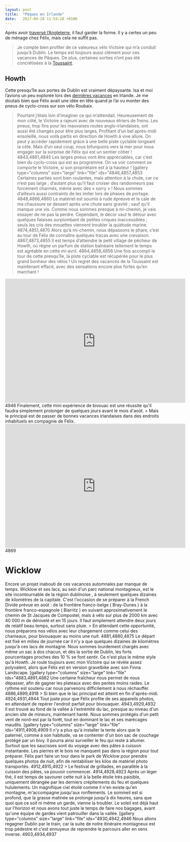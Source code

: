 ```yaml
---
layout: post
title:  "Pâques en Irlande"
date:   2017-04-28 11:54:28 +0100
---
```

Après avoir <a href="http://twomoulins.fr/velo/dublin-by-england">traversé l’Angleterre</a>, il faut garder la forme. Il y a certes un peu de ménage chez Félix, mais cela ne suffit pas.
> Je compte bien profiter de ce valeureux vélo Victoire qui m’a conduit jusqu’à Dublin.
Le temps est toujours aussi clément pour ces vacances de Pâques. De plus, certaines sorties n’ont pas été concrétisées à la <a href="http://twomoulins.fr/voyages/les-moulins-en-terre-celtique">Toussaint</a>.

## Howth
Cette presqu’île aux portes de Dublin est vraiment dépaysante. Isa et moi l’avions un peu explorée lors des <a href="http://twomoulins.fr/voyages/les-moulins-en-terre-celtique">dernières vacances</a> en Irlande.
Je me doutais bien que Félix avait une idée en tête quand je l’ai vu monter des pneus de cyclo-cross sur son vélo Roubaix.
> Pourtant j’étais loin d’imaginer ce qui m’attendait.
Heureusement de mon côté, le Victoire a rajeuni avec de nouveaux étriers de freins. Les pneus, trop fins pour  les mauvaises routes anglo-irlandaises, ont aussi été changés pour être plus larges.
Profitant d’un bel après-midi ensoleillé, nous voilà partis en direction de Howth à vive allure. On  peut y accéder rapidement grâce à une belle piste cyclable longeant la côte.
>  Mais d’un seul coup, nous bifurquons vers la mer pour nous engager sur la surprise de Félix qui est un sentier côtier !
4843,4861,4845
Les larges pneus vont être appréciables, car c’est bien du cyclo-cross qui est au programme. On va voir comment se comporte le Victoire, si son propriétaire est à la hauteur !
[gallery type="columns" size="large" link="file" ids="4846,4857,4853
Certaines parties sont bien roulantes, mais attention à la chute, car ce n’est pas large ; d’autant plus qu’il faut croiser des randonneurs pas forcément charmés, même avec des « sorry » ! Nous sommes d’ailleurs aussi contraints de les imiter lors de phases de portage.
4848,4866,4860
Le matériel est soumis à rude épreuve et la cale de ma chaussure se dessert après une chute sans gravité ; sauf qu’il manque une vis. Comme nous sommes presque à mi-chemin, je vais essayer de ne pas la perdre.
> Cependant, le décor vaut le détour avec quelques falaises surplombant de petites criques inaccessibles ; seuls les cris des mouettes viennent troubler la quiétude marine.
4874,4851,4870
Alors qu’à mi-chemin, nous dépassons le phare, c’est au tour de Félix de connaître quelques tracas avec une crevaison.
4867,4873,4855
Il est temps d’atteindre le petit village de pêcheur de Howth, où règne un parfum de station balnéaire tellement le temps est agréable en cette mi-avril.
4864,4858,4856
Une fois accompli le tour de cette presqu’île, la piste cyclable est récupérée pour le plus grand bonheur des vélos !
> Un regret des vacances de la Toussaint est maintenant effacé, avec des sensations encore plus fortes qu’en marchant !

<center><iframe src="https://www.strava.com/activities/943554626/embed/bd47d789402678ef410f2510e3238917ca4695bf" width="590" height="405" frameborder="0" scrolling="no"></iframe></center>
4946
Finalement, cette mini expérience de bivouac est une réussite qu'il faudra simplement prolonger de quelques jours avant le mois d'août.
>  Mais le principal est de passer de bonnes vacances irlandaises dans des endroits inhabituels en compagnie de Félix.

<center><iframe src="https://www.strava.com/activities/947769765/embed/760b18f075659daebfb3b89c8d83dfc044e6879c" width="590" height="405" frameborder="0" scrolling="no" data-mce-fragment="1"></iframe></center>
4869
<h1 style="text-align: justify;">Wicklow</h1>
Encore un projet inabouti de ces vacances automnales par manque de temps. Wicklow et ses lacs, au sein d'un parc national montagneux, est le site incontournable de la région dublinoise , à seulement quelques dizaines de kilomètres de la capitale.
C'est l'occasion de se préparer à la French Divide prévue en août : de la frontière franco-belge ( Bray-Dunes ) à la frontière franco-espagnole ( Biarritz ) en suivant approximativement le chemin de St Jacques de Compostel, mais à vélo sur plus de 2000 km avec 40 000 m de dénivelé et en 15 jours.
Il faut simplement attendre deux jours de relatif beau temps, surtout sans pluie.
> En attendant cette opportunité, nous préparons nos vélos avec leur chargement comme celui des chameaux, pour bivouaquer au moins une nuit.
4881,4880,4875
Le départ est fixé en milieu de journée car il n'y a que quelques dizaines de kilomètres jusqu'à ces lacs de montagne.
Nous sommes lourdement chargés avec même un sac à dos chacun, et dès la sortie de Dublin, les forts pourcentages proches des 10 % se font sentir. Ce n'est plus le même style qu'à Howth. Je roule toujours avec mon Victoire qui se révèle assez polyvalent, alors que Félix est en version gravelbike avec son Finna Landscape.
[gallery type="columns" size="large" link="file" ids="4883,4891,4882
Une certaine fraîcheur nous permet de nous dépasser, afin de gagner les plateaux avec des pentes moins raides. Le rythme est soutenu car nous parvenons difficilement à nous réchauffer.
4886,4899,4918
> Si bien que le lac principal est atteint en fin d'après-midi.
4924,4931,4944
Tout juste pour que Félix profite de ses appareils photos, en attendant de repérer l'endroit parfait pour bivouaquer.
4943,4929,4932
Il est trouvé au fond de la vallée à l'extrémité du lac, presque au niveau d'un ancien site de mineurs, maintenant hanté. Nous sommes protégés d'un petit vent de nord-est par la forêt, tout en dominant le lac et ses marécages maudits.
[gallery type="columns" size="large" link="file" ids="4911,4908,4909
Il n'y a plus qu'à installer la tente alors que le paternel, comme à son habitude, va se contenter d'un bon sac de couchage protégé par un bivy. Il pourra ainsi surveiller le feu qui reste à allumer. Surtout que les saucisses sont du voyage avec des pâtes à cuisson instantanée.
Les pierres et le bois ne manquent pas dans la région pour tout préparer. Félix part faire un tour dans le park de Wicklow pour prendre quelques photos de nuit, afin de rentabiliser les kilos de matériel photo transportés.
4912,4915,4922
> Le festival de grillades, en parallèle à la cuisson des pâtes, va pouvoir commencer.
4914,4928,4923
Après un léger thé, il est temps de savourer cette nuit à la belle étoile très paisible, uniquement dérangée par les derniers crépitements du feu et quelques hululements. Un magnifique ciel étoilé comme il n'en existe qu'en montagne, m'accompagne jusqu'aux ronflements.
Le sommeil est si profond, que la grasse matinée se prolonge jusqu'à dix heures, sans que quoi que ce soit ni même un garde, vienne la troubler.
Le soleil est déjà haut sur l'horizon et nous avons tout juste le temps de faire nos bagages, avant qu'une équipe de gardes vient patrouiller dans la vallée.
[gallery type="columns" size="large" link="file" ids="4930,4942,4946
Nous allons regagner Dublin  par le train, car la suite de notre itinéraire montagneux est trop pédestre et c'est ennuyeux de reprendre le parcours aller en sens inverse.
4903,4934,4937

